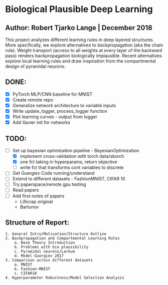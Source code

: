 # Biological Plausible Deep Learning
## Author: Robert Tjarko Lange | December 2018

This project analyzes different learning rules in deep layered structures. More specifically, we explore alternatives to backpropagation (aka the chain rule). Weight transport (access to all weights at every layer of the backward pass) renders backpropagation biologically implausible. Recent alternatives explore local learning rules and draw inspiration from the compartmental design of pyramidal neurons.

## DONE:

* [x] PyTorch MLP/CNN baseline for MNIST
* [x] Create remote repo
* [x] Generalize network architecture to variable inputs
* [x] Write update_logger, process_logger function
* [x] Plot learning curves - output from logger
* [x] Add Xavier init for networks

## TODO:

* [ ] Set up bayesian optimization pipeline - BayesianOptimization
    * [x] implement cross-validation with torch data/skorch
    * [x] one fct taking in hyperparams, return objective
    * [ ] write fct that transforms cont variables to discrete
* [ ] Get Guergiev Code running/understand
* [ ] Extend to different datasets - FashionMNIST, CIFAR 10
* [ ] Try paperspace/remote gpu testing
* [ ] Read papers
* [ ] Add first notes of papers
    * Lillicrap original
    * Bartunov

## Structure of Report:

    1. General Intro/Motivation/Structure Outline
    2. Backpropagation and Compartmental Learning Rules
        a. Base Theory Introduction
        b. Problems with bio plausibility
        c. Pyramidal neurons/Larkum
        d. Model Guergiev 2017
    3. Comparison across different datasets
        a. MNIST
        b. Fashion-MNIST
        c. CIFAR10
    4. Hyperparameter Robustness/Model Selection Analysis
